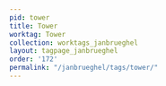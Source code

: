 ```yaml
---
pid: tower
title: Tower
worktag: Tower
collection: worktags_janbrueghel
layout: tagpage_janbrueghel
order: '172'
permalink: "/janbrueghel/tags/tower/"
---
```

